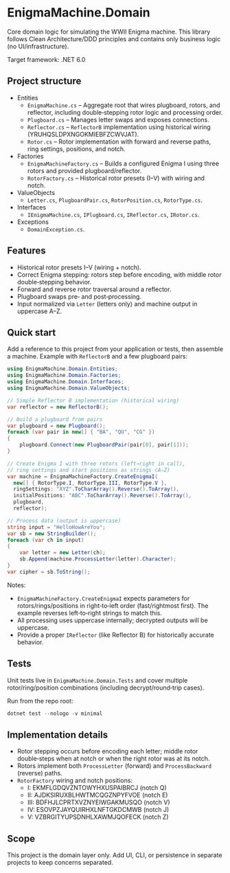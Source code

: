 # EnigmaMachine.Domain

Core domain logic for simulating the WWII Enigma machine. This library follows Clean Architecture/DDD principles and contains only business logic (no UI/infrastructure).

Target framework: .NET 6.0

## Project structure

- Entities
  - `EnigmaMachine.cs` – Aggregate root that wires plugboard, rotors, and reflector, including double‑stepping rotor logic and processing order.
  - `Plugboard.cs` – Manages letter swaps and exposes connections.
  - `Reflector.cs` – `ReflectorB` implementation using historical wiring (YRUHQSLDPXNGOKMIEBFZCWVJAT).
  - `Rotor.cs` – Rotor implementation with forward and reverse paths, ring settings, positions, and notch.
- Factories
  - `EnigmaMachineFactory.cs` – Builds a configured Enigma I using three rotors and provided plugboard/reflector.
  - `RotorFactory.cs` – Historical rotor presets (I–V) with wiring and notch.
- ValueObjects
  - `Letter.cs`, `PlugboardPair.cs`, `RotorPosition.cs`, `RotorType.cs`.
- Interfaces
  - `IEnigmaMachine.cs`, `IPlugboard.cs`, `IReflector.cs`, `IRotor.cs`.
- Exceptions
  - `DomainException.cs`.

## Features

- Historical rotor presets I–V (wiring + notch).
- Correct Enigma stepping: rotors step before encoding, with middle rotor double‑stepping behavior.
- Forward and reverse rotor traversal around a reflector.
- Plugboard swaps pre‑ and post‑processing.
- Input normalized via `Letter` (letters only) and machine output in uppercase A–Z.

## Quick start

Add a reference to this project from your application or tests, then assemble a machine. Example with `ReflectorB` and a few plugboard pairs:

```csharp
using EnigmaMachine.Domain.Entities;
using EnigmaMachine.Domain.Factories;
using EnigmaMachine.Domain.Interfaces;
using EnigmaMachine.Domain.ValueObjects;

// Simple Reflector B implementation (historical wiring)
var reflector = new ReflectorB();

// Build a plugboard from pairs
var plugboard = new Plugboard();
foreach (var pair in new[] { "BA", "QU", "CG" })
{
    plugboard.Connect(new PlugboardPair(pair[0], pair[1]));
}

// Create Enigma I with three rotors (left→right in call),
// ring settings and start positions as strings (A–Z)
var machine = EnigmaMachineFactory.CreateEnigmaI(
  new[] { RotorType.I, RotorType.III, RotorType.V },
  ringSettings: "XYZ".ToCharArray().Reverse().ToArray(),
  initialPositions: "ABC".ToCharArray().Reverse().ToArray(),
  plugboard,
  reflector);

// Process data (output is uppercase)
string input = "HelloHowAreYou";
var sb = new StringBuilder();
foreach (var ch in input)
{
    var letter = new Letter(ch);
    sb.Append(machine.ProcessLetter(letter).Character);
}
var cipher = sb.ToString();
```

Notes:
- `EnigmaMachineFactory.CreateEnigmaI` expects parameters for rotors/rings/positions in right‑to‑left order (fast/rightmost first). The example reverses left‑to‑right strings to match this.
- All processing uses uppercase internally; decrypted outputs will be uppercase.
- Provide a proper `IReflector` (like Reflector B) for historically accurate behavior.

## Tests

Unit tests live in `EnigmaMachine.Domain.Tests` and cover multiple rotor/ring/position combinations (including decrypt/round‑trip cases).

Run from the repo root:

```powershell
dotnet test --nologo -v minimal
```

## Implementation details

- Rotor stepping occurs before encoding each letter; middle rotor double‑steps when at notch or when the right rotor was at its notch.
- Rotors implement both `ProcessLetter` (forward) and `ProcessBackward` (reverse) paths.
- `RotorFactory` wiring and notch positions:
  - I:  EKMFLGDQVZNTOWYHXUSPAIBRCJ (notch Q)
  - II: AJDKSIRUXBLHWTMCQGZNPYFVOE (notch E)
  - III: BDFHJLCPRTXVZNYEIWGAKMUSQO (notch V)
  - IV: ESOVPZJAYQUIRHXLNFTGKDCMWB (notch J)
  - V:  VZBRGITYUPSDNHLXAWMJQOFECK (notch Z)

## Scope

This project is the domain layer only. Add UI, CLI, or persistence in separate projects to keep concerns separated.